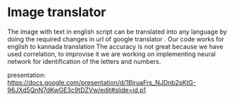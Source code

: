 # Image translator
The image with text in english script can be translated into any language by doing the required changes in url of google translator .
Our code works for english to kannada translation 
The accuracy is not great because we have used correlation, to improvise it we are working on implementing neural network for identification 
of the letters and numbers.

presentation:
https://docs.google.com/presentation/d/1BjruaFrs_NJDnb2sKtG-96JXd5QnN7dKwGE3c9tDZVw/edit#slide=id.p1
